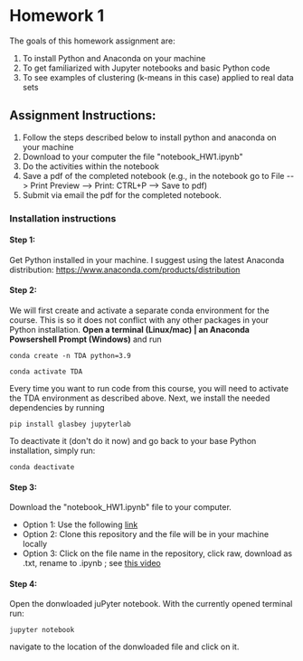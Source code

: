 # Homework 1

The goals of this homework assignment are:
1. To install Python and Anaconda on your machine
2. To get familiarized with Jupyter notebooks and basic Python code
3. To see examples of clustering (k-means in this case) applied to real data sets

## Assignment Instructions:
1. Follow the steps described below to install python and anaconda on your machine
2. Download to your computer the file "notebook_HW1.ipynb"
3. Do the activities within the notebook
4. Save a pdf of the completed notebook (e.g., in the notebook go to File --> Print Preview --> Print: CTRL+P --> Save to pdf)
5. Submit via email the pdf for the completed notebook.


### Installation instructions

#### Step 1:
Get Python installed in your machine. I suggest using the latest Anaconda distribution: https://www.anaconda.com/products/distribution

#### Step 2:
We will first create and activate a separate conda environment for the course. This is so it does not conflict with any other packages in your Python installation. **Open a terminal (Linux/mac) | an Anaconda Powsershell Prompt (Windows)** and run
```
conda create -n TDA python=3.9
```
```
conda activate TDA
```
Every time you want to run code from this course, you will need to activate the TDA environment as described above.
Next, we install the needed dependencies by running
```
pip install glasbey jupyterlab
```

To deactivate it (don't do it now) and go back to your base Python installation, simply run:
```
conda deactivate
```

#### Step 3:
Download the "notebook_HW1.ipynb" file to your computer. 
* Option 1: Use the following [link](https://joperea.squarespace.com/s/notebook_HW1.ipynb)
* Option 2: Clone this repository and the file will be in your machine locally
* Option 3: Click on the file name in the repository, click raw, download as .txt, rename to .ipynb ; see [this video](https://www.gitkraken.com/learn/git/github-download#how-to-downlaod-a-file-from-github)

#### Step 4:
Open the donwloaded juPyter notebook. With the currently opened terminal run:
```
jupyter notebook
```
navigate to the location of the donwloaded file and click on it.

